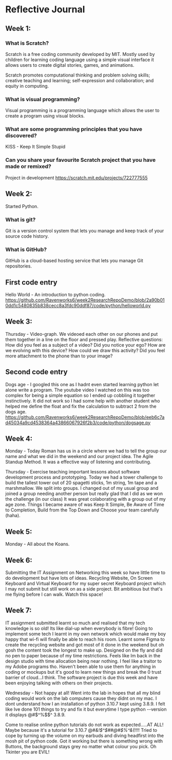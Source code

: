 # Reflective Journal

## Week 1:

### What is Scratch?
Scratch is a free coding community developed by MIT. Mostly used by children for learning coding language using a simple visual interface it allows users to create digital stories, games, and animations.

Scratch promotes computational thinking and problem solving skills; creative teaching and learning; self-expression and collaboration; and equity in computing.

### What is visual programming?
Visual programming is a programming language which allows the user to create a program using visual blocks.

### What are some programming principles that you have discovered?
KISS - Keep It Simple Stupid


### Can you share your favourite Scratch project that you have made or remixed?
Project in development
https://scratch.mit.edu/projects/722777555

## Week 2:
Started Python.

### What is git?
Git is a version control system that lets you manage and keep track of your source code history.

### What is GitHub?
 GitHub is a cloud-based hosting service that lets you manage Git repositories.
 
## First code entry
Hello World - An introduction to python coding.
https://github.com/Ravenworks6/week2ResearchRepoDemo/blob/2a90b010dd1c5480835b838cecc8a3fdc90ddf87/code/python/helloworld.py

## Week 3:
Thursday - Video-graph. We videoed each other on our phones and put them together in a line on the floor and pressed play.  Reflective questions: How did you feel as a subject of a video? Did you notice your ego? How are we evolving with this device? How could we draw this activity? Did you feel more attachment to the phone than to your image?

## Second code entry
Dogs age - I googled this one as I hadnt even started learning python let alone write a program.  The youtube video I watched on this was too complex for being a simple equation so I ended up cobbling it together instinctively.  It did not work so I had some help with another student who helped me define the float and fix the calculation to subtract 2 from the dogs age.
https://github.com/Ravenworks6/week2ResearchRepoDemo/blob/eeb6c7ad45034a9cd4538364a43866067926f2b3/code/python/dogsage.py

## Week 4:
Monday - Today Roman has us in a circle where we had to tell the group our name and what we did in the weekend and our project idea.  The Agile Standup Method.  It was a effective way of listening and contributing.

Thursday - Exercise teaching important lessons about software development process and prototyping. Today we had a tower challenge to build the tallest tower out of 20 spagetti sticks, 1m string, 1m tape and a marshmallow.  We split into groups. I changed out of my usual group and joined a group needing another person but really glad that I did as we won the challenge (in our class) It was great colaborating with a group out of my age zone. Things I became aware of was Keep It Simple, Be Aware of Time to Completion, Build from the Top Down and Choose your team carefully (haha). 

## Week 5:
Monday - All about the Koans.

## Week 6:
Submitting the IT Assignment on Networking this week so have little time to do development but have lots of ideas.  Recycling Website, On Screen Keyboard and Virtual Keyboard for my super secret Keyboard project which I may not submit but still work on as a side project.  Bit ambitious but that's me flying before I can walk. Watch this space!

## Week 7:
IT assignment submitted learnt so much and realised that my tech knowledge is so old! Its like dial-up when everybody is fibre! Going to implement some tech I learnt in my own network which would make my boy happy that wi-fi will finally be able to reach his room. Learnt some Figma to create the recycling website and got most of it done in the weekend but oh gosh the content took the longest to make up. Designed on the fly and did no pen to paper because of my time restrictions.  Feels like Im back in the design studio with time allocation being near nothing.  I feel like a traitor to my Adobe programs tho.  Haven't been able to use them for anything in coding or mockups but it's good to learn new things and break the 0 trust barrier of cloud...I think.  The software project is due this week and have been enjoying talking with others on their projects.

Wednesday - Not happy at all! Went into the lab in hopes that all my blind coding would work on the lab computers cause they didnt on my mac. I dont understand how I an installation of python 3.10.7 kept using 3.8.9. I felt like Ive done 101 things to try and fix it but everytime I type python --version it displays @#$^%$$^ 3.8.9.

Come to realise online python tutorials do not work as expected.....AT ALL! Maybe because it's a tutorial for 3.10.7  @#*&!$^$#$%&*(*&^%$#@#$%^&*(!!!!  Tried to cope by turning up the volume on my earbuds and diving headfirst into the mosh pit of python code. Got it working but there is something wrong with Buttons, the background stays grey no matter what colour you pick. Oh Tkinter you are EVIL!
